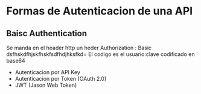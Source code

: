 # Formas de Autenticacion de una API

##  Baisc Authentication

Se manda en el header http un heder Authorization : Basic dsfhskdfhjskfhskfsdfhdjhksfkd=
El codigo es el usuario:clave codificado en base64


* Autenticacion por API Key
* Autenticacion por Token (OAuth 2.0)
* JWT (Jason Web Token)
